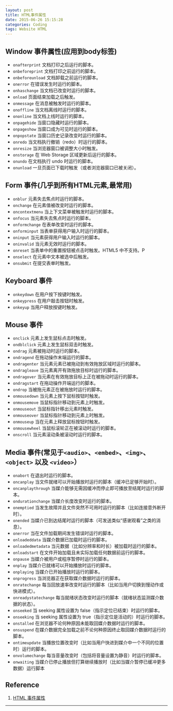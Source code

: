 ```yaml
---
layout: post
title: HTML事件属性
date: 2015-06-26 15:15:28
categories: Coding
tags: Website HTML
---
```


## Window 事件属性(应用到body标签)

- `onafterprint`	文档打印之后运行的脚本。
- `onbeforeprint`	文档打印之前运行的脚本。
- `onbeforeunload`	文档卸载之前运行的脚本。
- `onerror`	在错误发生时运行的脚本。
- `onhaschange`	当文档已改变时运行的脚本。
- `onload`	页面结束加载之后触发。
- `onmessage`	在消息被触发时运行的脚本。
- `onoffline`	当文档离线时运行的脚本。
- `ononline`	当文档上线时运行的脚本。
- `onpagehide`	当窗口隐藏时运行的脚本。
- `onpageshow`	当窗口成为可见时运行的脚本。
- `onpopstate`	当窗口历史记录改变时运行的脚本。
- `onredo`	当文档执行撤销（redo）时运行的脚本。
- `onresize`	当浏览器窗口被调整大小时触发。
- `onstorage`	在 Web Storage 区域更新后运行的脚本。
- `onundo`	在文档执行 undo 时运行的脚本。
- `onunload`	一旦页面已下载时触发（或者浏览器窗口已被关闭）。

## Form 事件(几乎到所有HTML元素,最常用)

- `onblur`		元素失去焦点时运行的脚本。
- `onchange`	在元素值被改变时运行的脚本。
- `oncontextmenu`	当上下文菜单被触发时运行的脚本。
- `onfocus`		当元素失去焦点时运行的脚本。
- `onformchange`	在表单改变时运行的脚本。
- `onforminput`	当表单获得用户输入时运行的脚本。
- `oninput`		当元素获得用户输入时运行的脚本。
- `oninvalid`	当元素无效时运行的脚本。
- `onreset`		当表单中的重置按钮被点击时触发。HTML5 中不支持。P
- `onselect`	在元素中文本被选中后触发。
- `onsubmit`	在提交表单时触发。

## Keyboard 事件

- `onkeydown`	在用户按下按键时触发。
- `onkeypress`	在用户敲击按钮时触发。
- `onkeyup`		当用户释放按键时触发。

## Mouse 事件

- `onclick`			元素上发生鼠标点击时触发。
- `ondblclick`		元素上发生鼠标双击时触发。
- `ondrag`			元素被拖动时运行的脚本。
- `ondragend`		在拖动操作末端运行的脚本。
- `ondragenter`		当元素元素已被拖动到有效拖放区域时运行的脚本。
- `ondragleave`		当元素离开有效拖放目标时运行的脚本。
- `ondragover`		当元素在有效拖放目标上正在被拖动时运行的脚本。
- `ondragstart`		在拖动操作开端运行的脚本。
- `ondrop`			当被拖元素正在被拖放时运行的脚本。
- `onmousedown`		当元素上按下鼠标按钮时触发。
- `onmousemove`		当鼠标指针移动到元素上时触发。
- `onmouseout`		当鼠标指针移出元素时触发。
- `onmouseover`		当鼠标指针移动到元素上时触发。
- `onmouseup`		当在元素上释放鼠标按钮时触发。
- `onmousewheel`	当鼠标滚轮正在被滚动时运行的脚本。
- `onscroll`		当元素滚动条被滚动时运行的脚本。

## Media 事件(常见于`<audio>`、`<embed>`、`<img>`、`<object>` 以及 `<video>`）

- `onabort`					在退出时运行的脚本。
- `oncanplay`					当文件就绪可以开始播放时运行的脚本（缓冲已足够开始时）。
- `oncanplaythrough`					当媒介能够无需因缓冲而停止即可播放至结尾时运行的脚本。
- `ondurationchange`					当媒介长度改变时运行的脚本。
- `onemptied`				当发生故障并且文件突然不可用时运行的脚本（比如连接意外断开时）。
- `onended`					当媒介已到达结尾时运行的脚本（可发送类似“感谢观看”之类的消息）。
- `onerror`					当在文件加载期间发生错误时运行的脚本。
- `onloadeddata`					当媒介数据已加载时运行的脚本。
- `onloadedmetadata`					当元数据（比如分辨率和时长）被加载时运行的脚本。
- `onloadstart`					在文件开始加载且未实际加载任何数据前运行的脚本。
- `onpause`				当媒介被用户或程序暂停时运行的脚本。
- `onplay`					当媒介已就绪可以开始播放时运行的脚本。
- `onplaying`					当媒介已开始播放时运行的脚本。
- `onprogress`					当浏览器正在获取媒介数据时运行的脚本。
- `onratechange`					每当回放速率改变时运行的脚本（比如当用户切换到慢动作或快进模式）。
- `onreadystatechange`					每当就绪状态改变时运行的脚本（就绪状态监测媒介数据的状态）。
- `onseeked`					当 seeking 属性设置为 false（指示定位已结束）时运行的脚本。
- `onseeking`					当 seeking 属性设置为 true（指示定位是活动的）时运行的脚本。
- `onstalled`					在浏览器不论何种原因未能取回媒介数据时运行的脚本。
- `onsuspend`					在媒介数据完全加载之前不论何种原因终止取回媒介数据时运行的脚本。
- `ontimeupdate`					当播放位置改变时（比如当用户快进到媒介中一个不同的位置时）运行的脚本。
- `onvolumechange`					每当音量改变时（包括将音量设置为静音）时运行的脚本。
- `onwaiting`					当媒介已停止播放但打算继续播放时（比如当媒介暂停已缓冲更多数据）运行脚本

## Reference

1. [HTML 事件属性](http://www.w3school.com.cn/tags/html_ref_eventattributes.asp)

---
